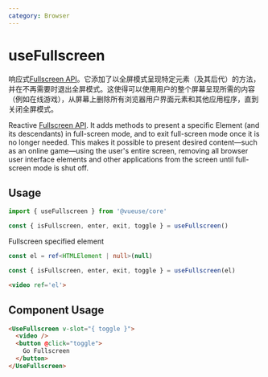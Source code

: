 ```yaml
---
category: Browser
---
```


# useFullscreen

响应式[Fullscreen API](https://developer.mozilla.org/en-US/docs/Web/API/Fullscreen_API)。它添加了以全屏模式呈现特定元素（及其后代）的方法，并在不再需要时退出全屏模式。这使得可以使用用户的整个屏幕呈现所需的内容（例如在线游戏），从屏幕上删除所有浏览器用户界面元素和其他应用程序，直到关闭全屏模式。

Reactive [Fullscreen API](https://developer.mozilla.org/en-US/docs/Web/API/Fullscreen_API). It adds methods to present a specific Element (and its descendants) in full-screen mode, and to exit full-screen mode once it is no longer needed. This makes it possible to present desired content—such as an online game—using the user's entire screen, removing all browser user interface elements and other applications from the screen until full-screen mode is shut off.

## Usage

```js
import { useFullscreen } from '@vueuse/core'

const { isFullscreen, enter, exit, toggle } = useFullscreen()
```

Fullscreen specified element

```ts
const el = ref<HTMLElement | null>(null)

const { isFullscreen, enter, exit, toggle } = useFullscreen(el)
```

```html
<video ref='el'>
```

## Component Usage

```html
<UseFullscreen v-slot="{ toggle }">
  <video />
  <button @click="toggle">
    Go Fullscreen
  </button>
</UseFullscreen>
```
